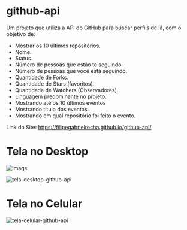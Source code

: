 # github-api
 Um projeto que utiliza a API do GitHub para buscar perfils de lá, com o objetivo de:
  - Mostrar os 10 últimos repositórios.
  - Nome.
  - Status.
  - Número de pessoas que estão te seguindo.
  - Número de pessoas que você está seguindo.
  - Quantidade de Forks.
  - Quantidade de Stars (favoritos).
  - Quantidade de Watchers (Observadores).
  - Linguagem predominante no projeto.
  - Mostrando até os 10 últimos eventos
  - Mostrando título dos eventos.
  - Mostrando em qual repositório foi feito o evento.
  
  Link do Site: https://filipegabrielrocha.github.io/github-api/
 
 # Tela no Desktop
 ![image](https://user-images.githubusercontent.com/94459039/221198348-306a6969-7660-4cea-9bbf-22d646042918.png)

![tela-desktop-github-api](https://user-images.githubusercontent.com/94459039/221200600-770b1713-ba8b-4f36-a30e-1109b9978416.png)

# Tela no Celular
![tela-celular-github-api](https://user-images.githubusercontent.com/94459039/221202701-78eb8e07-574e-4ef5-86a1-e4c7267011db.png)
